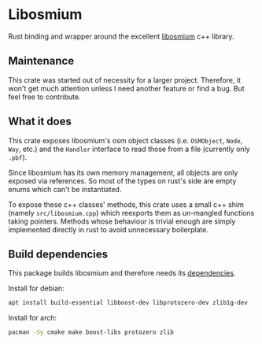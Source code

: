 # Libosmium

Rust binding and wrapper around the excellent [libosmium](https://osmcode.org/libosmium/) c++ library.

## Maintenance

This crate was started out of necessity for a larger project.
Therefore, it won't get much attention unless I need another feature or find a bug.
But feel free to contribute.

## What it does

This crate exposes libosmium's osm object classes (i.e. `OSMObject`, `Node`, `Way`, etc.)
and the `Handler` interface to read those from a file (currently only `.pbf`).

Since libosmium has its own memory management, all objects are only exposed via references.
So most of the types on rust's side are empty enums which can't be instantiated.

To expose these c++ classes' methods, this crate uses a small c++ shim (namely `src/libosmium.cpp`)
which reexports them as un-mangled functions taking pointers.
Methods whose behaviour is trivial enough are simply implemented directly in rust to avoid unnecessary boilerplate.

## Build dependencies

This package builds libosmium and therefore needs its [dependencies](https://osmcode.org/libosmium/manual.html#dependencies).

Install for debian:
```bash
apt install build-essential libboost-dev libprotozero-dev zlib1g-dev
```

Install for arch:
```bash
pacman -Sy cmake make boost-libs protozero zlib
```

